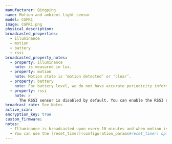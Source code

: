 ```yaml
---
manufacturer: Qingping
name: Motion and ambient light sensor
model: CGPR1
image: CGPR1.png
physical_description:
broadcasted_properties:
  - illuminance
  - motion
  - battery
  - rssi
broadcasted_property_notes:
  - property: illuminance
    note: is measured in lux.
  - property: motion
    note: Motion state is ‘motion detected’ or ‘clear’.
  - property: battery
    note: For battery level, we do not have accurate periodicity information yet.
  - property: rssi
    note: >
      The RSSI sensor is disabled by default. You can enable the RSSI sensor by going to `configuration`, `integrations`, select `devices` on the BLE monitor integration tile and select your device. Click on the `+1 disabled entity` to show the disabled sensor and select the disabled entity. Finally, click on `Enable entity` to enable it. 
broadcast_rate: See Notes
active_scan:
encryption_key: true
custom_firmware:
notes:
  - Illuminance is broadcasted upon every 10 minutes and when motion is detected. Motion state is broadcasted when motion is detected. Additionally, `motion clear` messages are broadcasted at 1, 2, 5, 10, 20 and 30 minutes after the last motion.
  - You can use the [reset_timer](configuration_params#reset_timer) option if you want to use a different time to set the sensor to `motion clear`.
---
```

